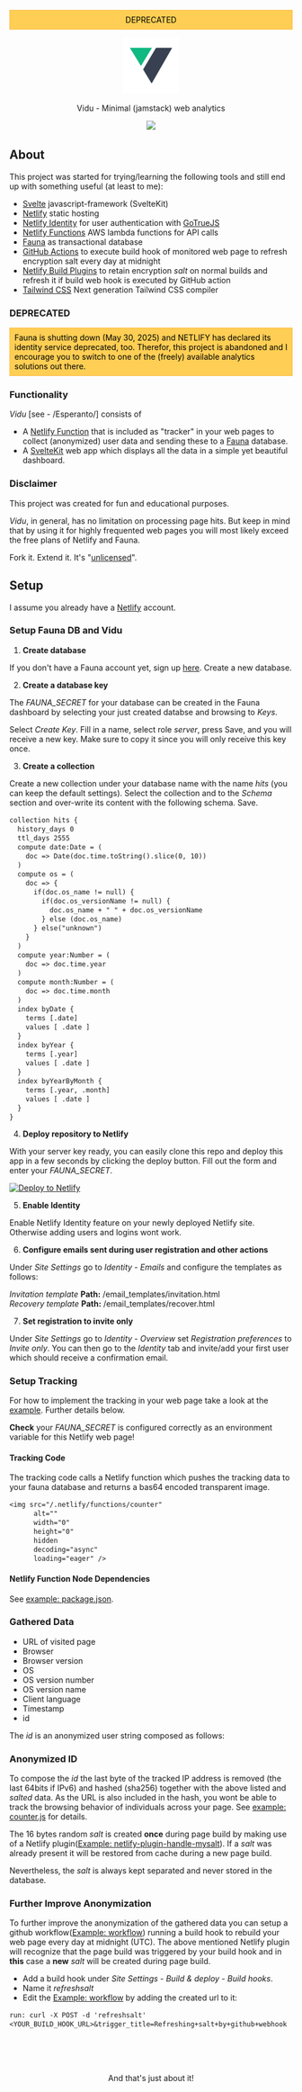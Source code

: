 <p align="center" style="background-color: #FFCE54; color: #000; border: 1px solid #FCBB42; padding: 8px;">DEPRECATED</p>

<p align="center"><img src="./src/lib/images/logo.png" width="100"></p>

<p align="center">Vidu - Minimal (jamstack) web analytics</p>

<p align="center"><img src="https://user-images.githubusercontent.com/52470102/114470919-fd0e6480-9bef-11eb-82c2-177ec3c0e8f9.png"></p>

## About

This project was started for trying/learning the following tools and still end up with something useful (at least to me):

- [Svelte](https://svelte.dev) javascript-framework (SvelteKit)
- [Netlify](https://netlify.com) static hosting
- [Netlify Identity](https://docs.netlify.com/visitor-access/identity/) for user authentication with [GoTrueJS](https://github.com/netlify/gotrue)
- [Netlify Functions](https://docs.netlify.com/functions/overview/) AWS lambda functions for API calls
- [Fauna](https://fauna.com) as transactional database
- [GitHub Actions](https://docs.github.com/en/actions) to execute build hook of monitored web page to refresh encryption salt every day at midnight
- [Netlify Build Plugins](https://docs.netlify.com/configure-builds/build-plugins/) to retain encryption *salt* on normal builds and refresh it if build web hook is executed by GitHub action
- [Tailwind CSS](https://tailwindcss.com) Next generation Tailwind CSS compiler

### DEPRECATED

<p style="background-color: #FFCE54; color: #000; border: 1px solid #FCBB42; padding: 8px;">Fauna is shutting down (May 30, 2025) and NETLIFY has declared its identity service deprecated, too. Therefor, this project is abandoned and I encourage you to switch to one of the (freely) available analytics solutions out there.</p>

### Functionality

*Vidu* [see - /Esperanto/] consists of

- A [Netlify Function](https://docs.netlify.com/functions/overview/) that is included as "tracker" in your web pages to collect (anonymized) user data and sending these to a [Fauna](https://fauna.com) database.
- A [SvelteKit](https://svelte.dev) web app which displays all the data in a simple yet beautiful dashboard.

### Disclaimer

This project was created for fun and educational purposes.

*Vidu*, in general, has no limitation on processing page hits. But keep in mind that by using it for highly frequented web pages you will most likely exceed the free plans of Netlify and Fauna.

Fork it. Extend it. It's "[unlicensed](./LICENSE)".

## Setup

I assume you already have a [Netlify](https://netlify.com) account.

### Setup Fauna DB and Vidu

1. **Create database**

If you don't have a Fauna account yet, sign up [here](https://dashboard.fauna.com/accounts/login). 
Create a new database.

2. **Create a database key**

The *FAUNA_SECRET* for your database can be created in the Fauna dashboard by selecting your just created databse and browsing to *Keys*. 

Select *Create Key*. Fill in a name, select role *server*, press Save, and you will receive a new key. Make sure to copy it since you will only receive this key once.

3. **Create a collection**

Create a new collection under your database name with the name *hits* (you can keep the default settings).
Select the collection and to the *Schema* section and over-write its content with the following schema. Save.

```
collection hits {
  history_days 0
  ttl_days 2555
  compute date:Date = (
    doc => Date(doc.time.toString().slice(0, 10))
  )
  compute os = (
    doc => {
      if(doc.os_name != null) {
        if(doc.os_versionName != null) {
          doc.os_name + " " + doc.os_versionName
        } else (doc.os_name)
      } else("unknown")
    } 
  )
  compute year:Number = (
    doc => doc.time.year
  )
  compute month:Number = (
    doc => doc.time.month
  )
  index byDate {
    terms [.date]
    values [ .date ]
  }
  index byYear {
    terms [.year]
    values [ .date ]
  }
  index byYearByMonth {
    terms [.year, .month]
    values [ .date ]
  }
}
```

4. **Deploy repository to Netlify**

With your server key ready, you can easily clone this repo and deploy this app in a few seconds by clicking the deploy button. Fill out the form and enter your *FAUNA_SECRET*.

[![Deploy to Netlify](https://www.netlify.com/img/deploy/button.svg)](https://app.netlify.com/start/deploy?repository=https://github.com/pa-nic/vidu)

5. **Enable Identity**

Enable Netlify Identity feature on your newly deployed Netlify site. Otherwise adding users and logins wont work.


6. **Configure emails sent during user registration and other actions**

Under *Site Settings* go to *Identity* - *Emails* and configure the templates as follows:

*Invitation template* **Path:** /email_templates/invitation.html<br/>
*Recovery template* **Path:** /email_templates/recover.html

7. **Set registration to invite only**

Under *Site Settings* go to *Identity* - *Overview* set *Registration preferences* to *Invite only*. You can then go to the *Identity* tab and invite/add your first user which should receive a confirmation email.

### Setup Tracking

For how to implement the tracking in your web page take a look at the [example](./example_tracking). Further details below.

**Check** your *FAUNA_SECRET* is configured correctly as an environment variable for this Netlify web page!

#### Tracking Code

The tracking code calls a Netlify function which pushes the tracking data to your fauna database and returns a bas64 encoded transparent image.

```
<img src="/.netlify/functions/counter"
      alt=""
      width="0"
      height="0"
      hidden
      decoding="async"
      loading="eager" />
```

#### Netlify Function Node Dependencies

See [example: package.json](./example_tracking/package.json).

### Gathered Data

- URL of visited page
- Browser
- Browser version
- OS
- OS version number
- OS version name
- Client language
- Timestamp
- id

The *id* is an anonymized user string composed as follows:

### Anonymized ID

To compose the *id* the last byte of the tracked IP address is removed (the last 64bits if IPv6) and hashed (sha256) together with the above listed and *salted* data. As the URL is also included in the hash, you wont be able to track the browsing behavior of individuals across your page. See [example: counter.js](./example_tracking/functions/counter.js) for details.

The 16 bytes random *salt* is created **once** during page build by making use of a Netlify plugin([Example: netlify-plugin-handle-mysalt](./example_tracking/plugins/netlify-plugin-handle-mysalt)). If a *salt* was already present it will be restored from cache during a new page build.

Nevertheless, the *salt* is always kept separated and never stored in the database.

### Further Improve Anonymization

To further improve the anonymization of the gathered data you can setup a github workflow([Example: workflow](./example_tracking/.github/workflows/main.yml)) running a build hook to rebuild your web page every day at midnight (UTC). The above mentioned Netlify plugin will recognize that the page build was triggered by your build hook and in **this** case a **new** *salt* will be created during page build.

- Add a build hook under *Site Settings* - *Build & deploy* - *Build hooks*.
- Name it *refreshsalt* 
- Edit the [Example: workflow](./example_tracking/.github/workflows/main.yml) by adding the created url to it:

```
run: curl -X POST -d 'refreshsalt' <YOUR_BUILD_HOOK_URL>&trigger_title=Refreshing+salt+by+github+webhook
```

<p align="center" style="margin-top:80px">And that's just about it!</p>
